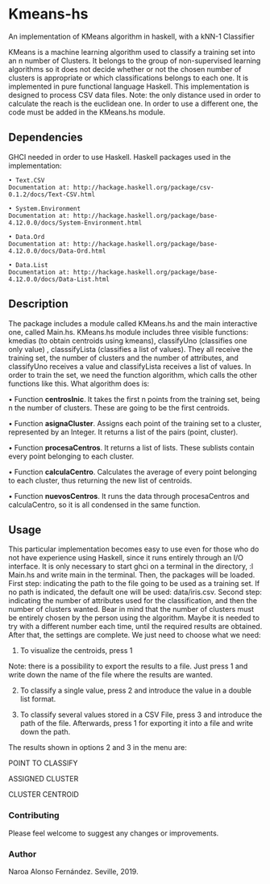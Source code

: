# Kmeans-hs
An implementation of KMeans algorithm in haskell, with a kNN-1 Classifier

KMeans is a machine learning algorithm used to classify a training set into an n number of Clusters. It belongs to the group of non-supervised learning algorithms so it does not decide whether or not the chosen number of clusters is appropriate or which classifications belongs to each one. It is implemented in pure functional language Haskell.
This implementation is designed to process CSV data files.
Note: the only distance used in order to calculate the reach is the euclidean one. In order to use a different one, the code must be added in the KMeans.hs module.

## Dependencies
GHCI needed in order to use Haskell.
Haskell packages used in the implementation:

    • Text.CSV  
    Documentation at: http://hackage.haskell.org/package/csv-0.1.2/docs/Text-CSV.html
  
    • System.Environment  
    Documentation at: http://hackage.haskell.org/package/base-4.12.0.0/docs/System-Environment.html
  
    • Data.Ord  
    Documentation at: http://hackage.haskell.org/package/base-4.12.0.0/docs/Data-Ord.html
  
    • Data.List  
    Documentation at: http://hackage.haskell.org/package/base-4.12.0.0/docs/Data-List.html
  

## Description
The package includes a module called KMeans.hs and the main interactive one, called Main.hs.
KMeans.hs module includes three visible functions: kmedias (to obtain centroids using kmeans), classifyUno (classifies one only value) , classsifyLista (classifies a list of values). They all receive the training set, the number of clusters and the number of attributes, and classifyUno receives a value and classifyLista receives a list of values.
In order to train the set, we need the function algorithm, which calls the other functions like this.
What algorithm does is:


 • Function **centrosInic**. It takes the first n points from the training set, being n the number of clusters. These are going to be the first centroids. 


 • Function **asignaCluster**. Assigns each point of the training set to a cluster, represented by an Integer. It returns a list of the pairs (point, cluster).


 • Function **procesaCentros**. It returns a list of lists. These sublists contain every point belonging to each cluster.


 • Function **calculaCentro**. Calculates the average of every point belonging to each cluster, thus returning the new list of centroids.


 • Function **nuevosCentros**. It runs the data through procesaCentros and calculaCentro, so it is all condensed in the same function.



## Usage
This particular implementation becomes easy to use even for those who do not have experience using Haskell, since it runs entirely through an I/O interface.
It is only necessary to start ghci on a terminal in the directory, :l Main.hs and write main in the terminal. Then, the packages will be loaded.
First step: indicating the path to the file going to be used as a training set. If no path is indicated, the default one will be used: data/iris.csv.
Second step: indicating the number of attributes used for the classification, and then the number of clusters wanted. Bear in mind that the number of clusters must be entirely chosen by the person using the algorithm. Maybe it is needed to try with a different number each time, until the required results are obtained.
After that, the settings are complete. We just need to choose what we need:

  1. To visualize the centroids, press 1

Note: there is a possibility to export the results to a file. Just press 1 and write down the name of the file where the results are wanted.


  2. To classify a single value, press 2 and introduce the value in a double list format.


  3. To classify several values stored in a CSV File, press 3 and introduce the path of the file. Afterwards, press 1 for exporting it into a file and write down the path.


The results shown in options 2 and 3 in the menu are:

POINT TO CLASSIFY

ASSIGNED CLUSTER

CLUSTER CENTROID

### Contributing
Please feel welcome to suggest any changes or improvements.

### Author
Naroa Alonso Fernández. Seville, 2019.
